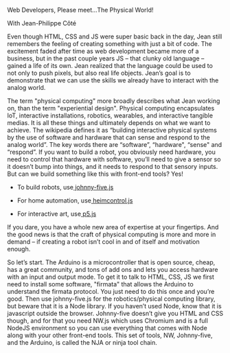 Web Developers, Please meet...The Physical World!

With Jean-Philippe Côté

Even though HTML, CSS and JS were super basic back in the day, Jean still remembers the feeling of creating something with just a bit of code. The excitement faded after time as web development became more of a business, but in the past couple years JS – that clunky old language – gained a life of its own. Jean realized that the language could be used to not only to push pixels, but also real life objects. Jean’s goal is to demonstrate that we can use the skills we already have to interact with the analog world.

The term "physical computing" more broadly describes what Jean working on, than the term "experiential design". Physical computing encapsulates IoT, interactive installations, robotics, wearables, and interactive tangible medias. It is all these things and ultimately depends on what we want to achieve. The wikipedia defines it as “building interactive physical systems by the use of software and hardware that can sense and respond to the analog world”. The key words there are “software”, “hardware", “sense" and “respond”. If you want to build a robot, you obviously need hardware, you need to control that hardware with software, you’ll need to give a sensor so it doesn’t bump into things, and it needs to respond to that sensory inputs. But can we build something like this with front-end tools? Yes!

* To build robots, use[ johnny-five.js](http://johnny-five.io/)

* For home automation, use[ heimcontrol.js](https://ni-c.github.io/heimcontrol.js/)

* For interactive art, use[ p5.js](https://p5js.org/)

If you dare, you have a whole new area of expertise at your fingertips. And the good news is that the craft of physical computing is more and more in demand – if creating a robot isn’t cool in and of itself and motivation enough.

So let’s start. The Arduino is a microcontroller that is open source, cheap, has a great community, and tons of add ons and lets you access hardware with an input and output mode. To get it to talk to HTML, CSS, JS we first need to install some software, "firmata" that allows the Arduino to understand the firmata protocol. You just need to do this once and you’re good. Then use johnny-five.js for the robotics/physical computing library, but beware that it is a Node library. If you haven’t used Node, know that it is javascript outside the browser. Johnny-five doesn’t give you HTML and CSS though, and for that you need NW.js which uses Chromium and is a full NodeJS environment so you can use everything that comes with Node along with your other front-end tools. This set of tools, NW, Johnny-five, and the Arduino, is called the NJA or ninja tool chain. 

